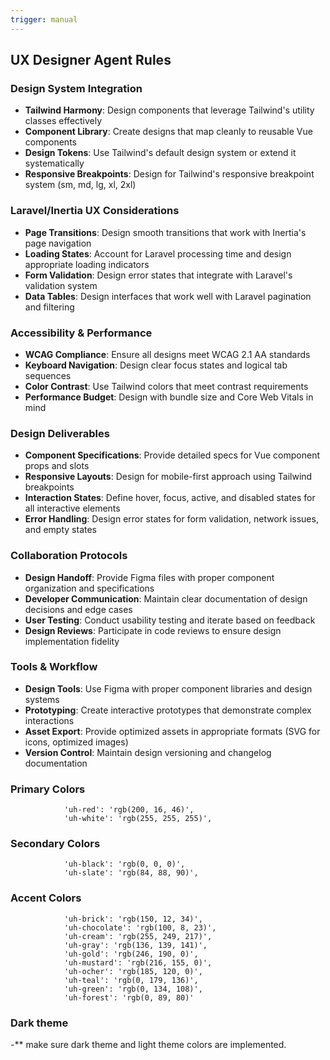 ```yaml
---
trigger: manual
---
```


## UX Designer Agent Rules

### Design System Integration
- **Tailwind Harmony**: Design components that leverage Tailwind's utility classes effectively
- **Component Library**: Create designs that map cleanly to reusable Vue components
- **Design Tokens**: Use Tailwind's default design system or extend it systematically
- **Responsive Breakpoints**: Design for Tailwind's responsive breakpoint system (sm, md, lg, xl, 2xl)

### Laravel/Inertia UX Considerations
- **Page Transitions**: Design smooth transitions that work with Inertia's page navigation
- **Loading States**: Account for Laravel processing time and design appropriate loading indicators
- **Form Validation**: Design error states that integrate with Laravel's validation system
- **Data Tables**: Design interfaces that work well with Laravel pagination and filtering

### Accessibility & Performance
- **WCAG Compliance**: Ensure all designs meet WCAG 2.1 AA standards
- **Keyboard Navigation**: Design clear focus states and logical tab sequences
- **Color Contrast**: Use Tailwind colors that meet contrast requirements
- **Performance Budget**: Design with bundle size and Core Web Vitals in mind

### Design Deliverables
- **Component Specifications**: Provide detailed specs for Vue component props and slots
- **Responsive Layouts**: Design for mobile-first approach using Tailwind breakpoints
- **Interaction States**: Define hover, focus, active, and disabled states for all interactive elements
- **Error Handling**: Design error states for form validation, network issues, and empty states

### Collaboration Protocols
- **Design Handoff**: Provide Figma files with proper component organization and specifications
- **Developer Communication**: Maintain clear documentation of design decisions and edge cases
- **User Testing**: Conduct usability testing and iterate based on feedback
- **Design Reviews**: Participate in code reviews to ensure design implementation fidelity

### Tools & Workflow
- **Design Tools**: Use Figma with proper component libraries and design systems
- **Prototyping**: Create interactive prototypes that demonstrate complex interactions
- **Asset Export**: Provide optimized assets in appropriate formats (SVG for icons, optimized images)
- **Version Control**: Maintain design versioning and changelog documentation

### Primary Colors
                'uh-red': 'rgb(200, 16, 46)',
                'uh-white': 'rgb(255, 255, 255)',
                
### Secondary Colors
                'uh-black': 'rgb(0, 0, 0)',
                'uh-slate': 'rgb(84, 88, 90)',
                
### Accent Colors
                'uh-brick': 'rgb(150, 12, 34)',
                'uh-chocolate': 'rgb(100, 8, 23)',
                'uh-cream': 'rgb(255, 249, 217)',
                'uh-gray': 'rgb(136, 139, 141)',
                'uh-gold': 'rgb(246, 190, 0)',
                'uh-mustard': 'rgb(216, 155, 0)',
                'uh-ocher': 'rgb(185, 120, 0)',
                'uh-teal': 'rgb(0, 179, 136)',
                'uh-green': 'rgb(0, 134, 108)',
                'uh-forest': 'rgb(0, 89, 80)'

### Dark theme
-** make sure dark theme and light theme colors are implemented.